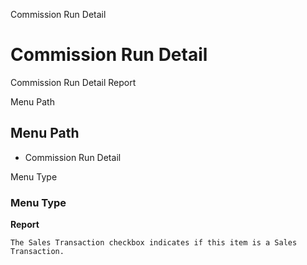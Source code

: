
Commission Run Detail
# Commission Run Detail


Commission Run Detail Report

Menu Path
## Menu Path



- Commission Run Detail

Menu Type
### Menu Type

**Report**

```
The Sales Transaction checkbox indicates if this item is a Sales Transaction.
```
